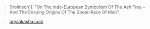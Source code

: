 > [[rolinson]]. "On The Indo-European Symbolism Of The Ash Tree – And The Ensuing Origins Of The Spear-Race Of Man".

> [aryaakasha.com](https://aryaakasha.com/2020/08/29/on-the-indo-european-symbolism-of-the-ash-tree-and-the-ensuing-origins-of-the-spear-race-of-man/)
